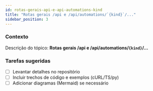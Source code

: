 ```yaml
---
id: rotas-gerais-api-e-api-automations-kind
title: "Rotas gerais /api e /api/automations/`{kind}`/..."
sidebar_position: 3
---
```


<!-- Conteúdo inicial (stub). Preencha com detalhes do projeto. -->

### Contexto
Descrição do tópico: **Rotas gerais /api e /api/automations/`{kind}`/...**

### Tarefas sugeridas
- [ ] Levantar detalhes no repositório
- [ ] Incluir trechos de código e exemplos (cURL/TS/py)
- [ ] Adicionar diagramas (Mermaid) se necessário